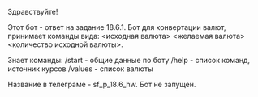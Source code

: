 Здравствуйте!

Этот бот - ответ на задание 18.6.1.
Бот для конвертации валют, принимает команды вида: <исходная валюта> <желаемая валюта> <количество исходной валюты>.

Знает команды:
/start - общие данные по боту
/help - список команд, источник курсов
/values - список валюты

Название в телеграме - sf_p_18.6_hw. Бот не запущен.
